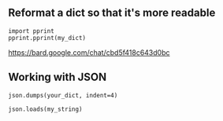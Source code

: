 ## Reformat a dict so that it's more readable

```
import pprint
pprint.pprint(my_dict)
```
https://bard.google.com/chat/cbd5f418c643d0bc

## Working with JSON

```
json.dumps(your_dict, indent=4)
```

```
json.loads(my_string)
```

